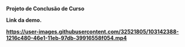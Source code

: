
<strong> Projeto de Conclusão de Curso </strong> <b>
 
Link da demo.

https://user-images.githubusercontent.com/32521805/103142388-1216c480-46e1-11eb-97db-39916558f054.mp4
